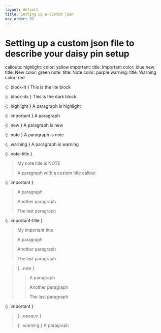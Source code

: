 ```yaml
---
layout: default
title: Setting up a custom json
nav_order: 99
---
```

# Setting up a custom json file to describe your daisy pin setup

callouts:
  highlight:
    color: yellow
  important:
    title: Important
    color: blue
  new:
    title: New
    color: green
  note:
    title: Note
    color: purple
  warning:
    title: Warning
    color: red

{: .block-lt }
This is the lite block

{: .block-dk }
This is the dark block

{: .highlight }
A paragraph is highlight

{: .important }
A paragraph

{: .new }
A paragraph is new

{: .note }
A paragraph is note

{: .warning }
A paragraph is warning



{: .note-title }
> My note title is NOTE
>
> A paragraph with a custom title callout

{: .important }
> A paragraph
>
> Another paragraph
>
> The last paragraph

{: .important-title }
> My important title
>
> A paragraph
>
> Another paragraph
>
> The last paragraph

> {: .new }
> > A paragraph
> >
> > Another paragraph
> >
> > The last paragraph

{: .important }
> {: .opaque }
> <div markdown="block">
> {: .warning }
> A paragraph
> </div>
